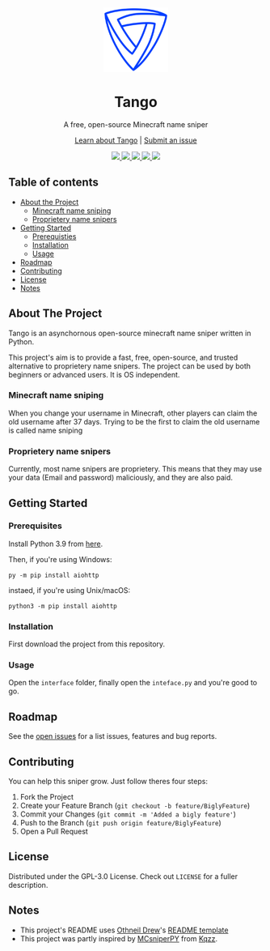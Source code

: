 <p align="center">
  <a href="https://github.com/Miestrode/tango">
    <img src="logo.png" width="128" height="128">
  </a>
</p>

<h1 align="center">
  Tango
</h1>

<p align="center">
  A free, open-source Minecraft name sniper
</p>

<p align="center">
<a href="https://github.com/Miestrode/tango/blob/main/README.md">Learn about Tango</a> | <a href="https://github.com/Miestrode/tango/issues">Submit an issue</a>
</p>

<p align="center">
<a href="https://github.com/Miestrode/tango/graphs/contributors" align="center">
  <img src="https://img.shields.io/github/contributors/Miestrode/tango.svg?style=for-the-badge" style="max-width:100%;">
</a>

<a href="https://github.com/Miestrode/tango/network/members" align="center">
  <img src="https://img.shields.io/github/forks/Miestrode/tango.svg?style=for-the-badge" style="max-width:100%;">
</a>

<a href="https://github.com/Miestrode/tango/stargazers" align="center">
  <img src="https://img.shields.io/github/stars/Miestrode/tango.svg?style=for-the-badge" style="max-width:100%;">
</a>

<a href="https://github.com/Miestrode/tango/issues" align="center">
  <img src="https://img.shields.io/github/issues/Miestrode/tango.svg?style=for-the-badge" style="max-width:100%;">
</a>

<a href="https://github.com/Miestrode/tango/blob/master/LICENSE.txt" align="center">
  <img src="https://img.shields.io/github/license/Miestrode/tango.svg?style=for-the-badge" style="max-width:100%;">
</a>

## Table of contents
* [About the Project](#about-the-project)
  * [Minecraft name sniping](#minecraft-name-sniping)
  * [Proprietery name snipers](#proprietery-name-snipers)
* [Getting Started](#getting-started)
  * [Prerequisties](#prerequisties)
  * [Installation](#installation)
  * [Usage](#usage)
* [Roadmap](#roadmap)
* [Contributing](#contributing)
* [License](#license)
* [Notes](#notes)

## About The Project
Tango is an asynchornous open-source minecraft name sniper written in Python.

This project's aim is to provide a fast, free, open-source, and trusted alternative to proprietery name snipers.
The project can be used by both beginners or advanced users. It is OS independent.

### Minecraft name sniping
When you change your username in Minecraft, other players can claim the old username after 37 days. Trying to be the first to claim the old username is called name sniping
### Proprietery name snipers
Currently, most name snipers are proprietery. This means that they may use your data (Email and password) maliciously, and they are also paid.

## Getting Started
### Prerequisites

Install Python 3.9 from [here](https://www.python.org/downloads/release/python-395/).

Then, if you're using Windows:
```
py -m pip install aiohttp
```

instaed, if you're using Unix/macOS:
```
python3 -m pip install aiohttp
```

### Installation
First download the project from this repository.

### Usage
Open the `interface` folder, finally open the `inteface.py` and you're good to go.

## Roadmap
See the [open issues](https://github.com/Miestrode/tango/issues) for a list issues, features and bug reports.

## Contributing
You can help this sniper grow. Just follow theres four steps:

1. Fork the Project
2. Create your Feature Branch (`git checkout -b feature/BiglyFeature`)
3. Commit your Changes (`git commit -m 'Added a bigly feature'`)
4. Push to the Branch (`git push origin feature/BiglyFeature`)
5. Open a Pull Request

## License
Distributed under the GPL-3.0 License. Check out `LICENSE` for a fuller description.

## Notes
* This project's README uses [Othneil Drew](https://github.com/othneildrew)'s [README template](https://github.com/othneildrew/Best-README-Template)
* This project was partly inspired by [MCsniperPY](https://github.com/MCsniperPY/MCsniperPY) from [Kqzz](https://github.com/Kqzz).
